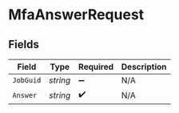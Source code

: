 # MfaAnswerRequest


## Fields

| Field              | Type               | Required           | Description        |
| ------------------ | ------------------ | ------------------ | ------------------ |
| `JobGuid`          | *string*           | :heavy_minus_sign: | N/A                |
| `Answer`           | *string*           | :heavy_check_mark: | N/A                |